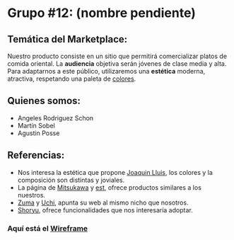 # Grupo #12: (nombre pendiente)

## Temática del Marketplace:
Nuestro producto consiste en un sitio que permitirá comercializar platos de comida oriental. La **audiencia** objetiva serán jóvenes de clase media y alta. Para adaptarnos a este público, utilizaremos una **estética** moderna, atractiva, respetando una paleta de [colores](https://coolors.co/f4d8cd-edb183-2e282a-f15152-bdf7b7).

## Quienes somos:
- Angeles Rodriguez Schon
- Martín Sobel
- Agustin Posse

## Referencias:
- Nos interesa la estética que propone [Joaquin Lluis](https://www.instagram.com/joaquinlluis/?hl=es-la), los colores y la composición son distintas y joviales.
- La página de [Mitsukawa](http://sushi-mitsukawa.jp/) y [est](https://www.est-restaurant.de/language/de/gallery/), ofrece productos similares a los nuestros.
- [Zuma](https://zumarestaurant.com) y [Uchi](http://uchihackney.com/), apunta su web al mismo nicho que nosotros.
- [Shoryu](https://shoryuramen.com), ofrece funcionalidades que nos interesaría adoptar.

### Aquí está el [Wireframe](https://miro.com/app/board/o9J_kq3L0H4=/)
